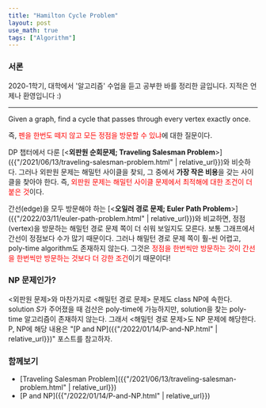 ```yaml
---
title: "Hamilton Cycle Problem"
layout: post
use_math: true
tags: ["Algorithm"]
---
```


### 서론

2020-1학기, 대학에서 '알고리즘' 수업을 듣고 공부한 바를 정리한 글입니다. 지적은 언제나 환영입니다 :)

<hr/>

<div class="statement" markdown="1">

Given a graph, find a cycle that passes through every vertex exactly once.

</div>

즉, <span style="color: red">펜을 한번도 떼지 않고 모든 정점을 방문할 수 있냐</span>에 대한 질문이다.

DP 챕터에서 다룬 [\<**외판원 순회문제; Traveling Salesman Problem**\>]({{"/2021/06/13/traveling-salesman-problem.html" | relative_url}})와 비슷하다. 그러나 외판원 문제는 해밀턴 사이클을 찾되, 그 중에서 **가장 작은 비용**을 갖는 사이클을 찾아야 한다. 즉, <span style="color: red">외판원 문제는 해밀턴 사이클 문제에서 최적해에 대한 조건이 더 붙은 것</span>이다.

간선(edge)을 모두 방문해야 하는 [\<**오일러 경로 문제; Euler Path Problem**\>]({{"/2022/03/11/euler-path-problem.html" | relative_url}})와 비교하면, 정점(vertex)을 방문하는 해밀턴 경로 문제 쪽이 더 쉬워 보일지도 모른다. 보통 그래프에서 간선이 정점보다 수가 많기 때문이다. 그러나 해밀턴 경로 문제 쪽이 훨-씬 어렵고, poly-time algorithm도 존재하지 않는다. 그것은 <span style="color: red">정점을 한번씩만 방문하는 것이 간선을 한번씩만 방문하는 것보다 더 강한 조건</span>이기 때문이다!

### NP 문제인가?

\<외판원 문제\>와 마찬가지로 \<해밀턴 경로 문제\> 문제도 class NP에 속한다. solution $S$가 주어졌을 때 검산은 poly-time에 가능하지만, solution을 찾는 poly-time 알고리즘이 존재하지 않는다. 그래서 \<해밀턴 경로 문제\>도 NP 문제에 해당한다. P, NP에 해당 내용은 "[P and NP]({{"/2022/01/14/P-and-NP.html" | relative_url}})" 포스트를 참고하자.

### 함께보기

- [Traveling Salesman Problem]({{"/2021/06/13/traveling-salesman-problem.html" | relative_url}})
- [P and NP]({{"/2022/01/14/P-and-NP.html" | relative_url}})

